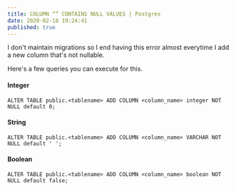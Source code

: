 ```yaml
---
title: COLUMN “” CONTAINS NULL VALUES | Postgres
date: 2020-02-18 19:24:41
published: true
---
```


I don't maintain migrations so I end having this error almost everytime I add a new column that's not nullable.

Here's a few queries you can execute for this.

#### Integer

```
ALTER TABLE public.<tablename> ADD COLUMN <column_name> integer NOT NULL default 0;
```

#### String

```
ALTER TABLE public.<tablename> ADD COLUMN <column_name> VARCHAR NOT NULL default ' ';
```

#### Boolean

```
ALTER TABLE public.<tablename> ADD COLUMN <column_name> boolean NOT NULL default false;
```
